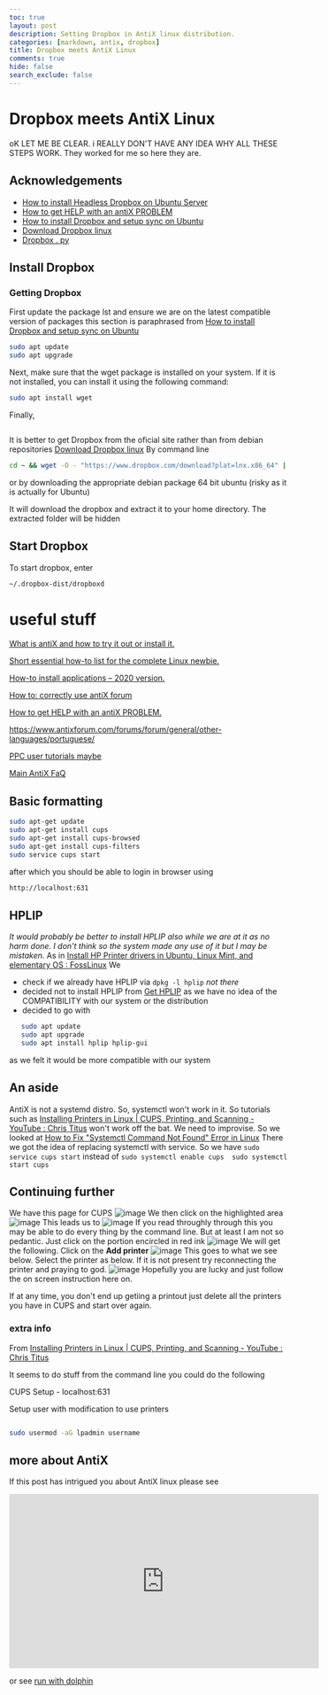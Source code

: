 ```yaml
---
toc: true
layout: post
description: Setting Dropbox in AntiX linux distribution.
categories: [markdown, antix, dropbox]
title: Dropbox meets AntiX Linux
comments: true
hide: false
search_exclude: false
---
```

# Dropbox meets AntiX Linux
 
oK LET ME BE CLEAR. i REALLY DON'T HAVE ANY IDEA WHY ALL THESE STEPS WORK.
They worked for me so here they are.

## Acknowledgements
- [How to install Headless Dropbox on Ubuntu Server](https://www.fosslinux.com/45045/headless-dropbox-ubuntu-server.htm)
- [How to get HELP with an antiX PROBLEM](https://www.antixforum.com/forums/topic/how-to-get-help-with-an-antix-problem/)
- [How to install Dropbox and setup sync on Ubuntu](https://www.fosslinux.com/17023/how-to-install-dropbox-and-setup-sync-on-ubuntu.htm)
- [Download Dropbox linux](https://www.dropbox.com/install)
- [Dropbox . py](https://www.dropbox.com/download?dl=packages/dropbox.py)

## Install Dropbox

### Getting Dropbox
First update the package lst and ensure we are on the latest compatible version of packages  this section is paraphrased from
[How to install Dropbox and setup sync on Ubuntu](https://www.fosslinux.com/17023/how-to-install-dropbox-and-setup-sync-on-ubuntu.htm)

```bash
sudo apt update
sudo apt upgrade
```

Next, make sure that the wget package is installed on your system. If it is not installed, you can install it using the following command:

```bash
sudo apt install wget
```
Finally,





```bash

```
It is better to get Dropbox from the oficial site rather than from debian repositories
[Download Dropbox linux](https://www.dropbox.com/install)
By command line
```bash
cd ~ && wget -O - "https://www.dropbox.com/download?plat=lnx.x86_64" | tar xzf -
```
or by downloading the appropriate debian package 64 bit ubuntu (risky as it is actually for Ubuntu)


It will download the dropbox and extract it to your home directory. The extracted folder will be hidden 

## Start Dropbox
To start dropbox, enter
```bash
~/.dropbox-dist/dropboxd
```



# useful stuff
[What is antiX and how to try it out or install it.](https://www.antixforum.com/forums/topic/what-is-antix-and-how-to-try-it-out-or-install-it/)

[Short essential how-to list for the complete Linux newbie.](https://www.antixforum.com/forums/topic/short-essential-how-to-list-for-the-complete-linux-newbie/)

[How-to install applications – 2020 version.](https://www.antixforum.com/forums/topic/how-to-install-applications-2020-version/)

[How to: correctly use antiX forum](https://www.antixforum.com/forums/topic/how-to-correctly-use-antix-forum/)

[How to get HELP with an antiX PROBLEM.](https://www.antixforum.com/forums/topic/how-to-get-help-with-an-antix-problem/)

https://www.antixforum.com/forums/forum/general/other-languages/portuguese/

[PPC user tutorials maybe](https://www.antixforum.com/forums/users/ppc/engagements/)

[Main AntiX FaQ](http://download.tuxfamily.org/antix/docs-antiX-21/FAQ/index.html)

[]()


## Basic formatting
```bash
sudo apt-get update
sudo apt-get install cups
sudo apt-get install cups-browsed
sudo apt-get install cups-filters
sudo service cups start
```

after which you should be able to login in browser using

```html
http://localhost:631
```
## HPLIP
*It would probably be better to install HPLIP also while we are at it as no harm done.
I don't think so the system made any use of it but I may be mistaken.*
As in [Install HP Printer drivers in Ubuntu, Linux Mint, and elementary OS : FossLinux](https://www.fosslinux.com/1547/install-hp-printer-drivers-in-ubuntu-linux-mint-and-elementary-os.htm)
We 
- check if we already have HPLIP via `dpkg -l hplip` *not there*
- decided not to install HPLIP from [Get HPLIP](https://developers.hp.com/hp-linux-imaging-and-printing/gethplip) as we have no idea of the COMPATIBILITY with our system or the distribution
- decided to go with 
```bash 
   sudo apt update
   sudo apt upgrade
   sudo apt install hplip hplip-gui
   ``` 
   as we felt it would be more compatible with our system


## An aside
AntiX is not a systemd distro. So, systemctl won't work in it. So tutorials such as [Installing Printers in Linux | CUPS, Printing, and Scanning - YouTube : Chris Titus](https://www.youtube.com/watch?v=En2DJAMpwmY&pp=ygUcaHAgcHJpbnRlciBub3Qgd29ya2luZyBsaW51eA%3D%3D)
won't work off the bat. We need to improvise. So we looked at [How to Fix "Systemctl Command Not Found" Error in Linux](https://allthings.how/how-to-fix-systemctl-command-not-found-error-in-linux/)
There we got the idea of replacing systemctl with service.
So we have `sudo service cups start` instead of `sudo systemctl enable cups 
sudo systemctl start cups`

## Continuing further
We have this page for CUPS
![image](https://github.com/TejasAvinashShetty/silvercloud/assets/27445854/98cd139d-a363-4667-84fa-36f6a7268ce4)
We then click on the highlighted area ![image](https://github.com/TejasAvinashShetty/silvercloud/assets/27445854/0406d58b-fa38-4f58-859b-5505de8546d3)
This leads us to ![image](https://github.com/TejasAvinashShetty/silvercloud/assets/27445854/63472cff-8c25-457f-a344-2144f92bb400)
If you read throughly through this you may be able to do every thing by the command line.
But at least I am not so pedantic.
Just click on the portion  encircled in red ink
![image](https://github.com/TejasAvinashShetty/silvercloud/assets/27445854/9e33f23b-7468-4c0d-8495-47283e3f7bc1)
We will get the following. Click on the **Add printer**
![image](https://github.com/TejasAvinashShetty/silvercloud/assets/27445854/05f071a3-df2b-476c-acdc-a515944c2bbc)
This goes to what we see below. Select the printer as below. If it is not present try reconnecting the printer and praying to god.
![image](https://github.com/TejasAvinashShetty/silvercloud/assets/27445854/c452b75a-3972-4686-a2a7-7427f986a54a)
Hopefully you are lucky and just follow the on screen instruction here on.

If at any time, you don't end up getiing a printout just  delete all the printers you have in CUPS and start over again.


### extra info 
From [Installing Printers in Linux | CUPS, Printing, and Scanning - YouTube : Chris Titus](https://www.youtube.com/watch?v=En2DJAMpwmY&pp=ygUcaHAgcHJpbnRlciBub3Qgd29ya2luZyBsaW51eA%3D%3D)

It seems to do stuff from the command line you could do the following

CUPS Setup - localhost:631

Setup user with modification to use printers

```bash

sudo usermod -aG lpadmin username
```
## more about AntiX
If this post has intrigued you about AntiX linux please see

<iframe width="560" height="315" src="https://www.youtube.com/embed/JCTaUAP6sSg" title="YouTube video player" frameborder="0" allow="accelerometer; autoplay; clipboard-write; encrypted-media; gyroscope; picture-in-picture; web-share" allowfullscreen></iframe>

or see [run with dolphin ](https://www.youtube.com/@runwiththedolphin)
